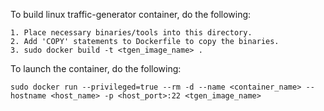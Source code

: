 To build linux traffic-generator container, do the following:

    1. Place necessary binaries/tools into this directory.
    2. Add 'COPY' statements to Dockerfile to copy the binaries.
    3. sudo docker build -t <tgen_image_name> .

To launch the container, do the following:

    sudo docker run --privileged=true --rm -d --name <container_name> --hostname <host_name> -p <host_port>:22 <tgen_image_name> 
